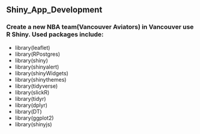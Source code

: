 ## Shiny_App_Development

### Create a new NBA team(Vancouver Aviators) in Vancouver use R Shiny. Used packages include: 
- library(leaflet)
- library(RPostgres)
- library(shiny)
- library(shinyalert)
- library(shinyWidgets)
- library(shinythemes)
- library(tidyverse)
- library(slickR)
- library(tidyr)
- library(dplyr)
- library(DT)
- library(ggplot2)
- library(shinyjs)
